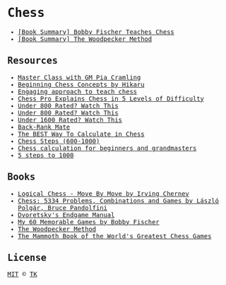 <samp>

# Chess

- [[Book Summary] Bobby Fischer Teaches Chess](bobby-fischer-teaches-chess)
- [[Book Summary] The Woodpecker Method](the-woodpecker-method)

## Resources

- [Master Class with GM Pia Cramling](https://www.youtube.com/watch?v=Ult7nivO2OE)
- [Beginning Chess Concepts by Hikaru](https://www.youtube.com/watch?v=H764YiYKV_g)
- [Engaging approach to teach chess](https://www.youtube.com/watch?v=7L9NNSadm4g)
- [Chess Pro Explains Chess in 5 Levels of Difficulty](https://www.youtube.com/watch?v=T1RJyn7qBUM)
- [Under 800 Rated? Watch This](https://www.youtube.com/watch?v=CepTyY9NHGM)
- [Under 800 Rated? Watch This](https://www.youtube.com/watch?v=qmJD2S3oy4M)
- [Under 1600 Rated? Watch This](https://www.youtube.com/watch?v=mxBY0qYUFQA)
- [Back-Rank Mate](https://www.chess.com/terms/back-rank-mate-chess)
- [The BEST Way To Calculate in Chess](https://www.youtube.com/watch?v=AN4gqEqIXm0)
- [Chess Steps (600-1000)](https://www.youtube.com/watch?v=ScY7qXkmTwA)
- [Chess calculation for beginners and grandmasters](https://www.youtube.com/watch?v=E-_mlyCNrFs)
- [5 steps to 1000](https://www.youtube.com/watch?v=mjZKRoNuAvY)

## Books

- [Logical Chess - Move By Move by Irving Chernev](https://www.goodreads.com/book/show/85086)
- [Chess: 5334 Problems, Combinations and Games by László Polgár, Bruce Pandolfini](https://www.goodreads.com/book/show/85098)
- [Dvoretsky's Endgame Manual](https://www.goodreads.com/book/show/83341)
- [My 60 Memorable Games by Bobby Fischer](https://www.goodreads.com/book/show/683096)
- [The Woodpecker Method](https://www.goodreads.com/book/show/41744010-the-woodpecker-method)
- [The Mammoth Book of the World's Greatest Chess Games](https://www.goodreads.com/book/show/56826122-the-mammoth-book-of-the-world-s-greatest-chess-games)

## License

[MIT](/LICENSE) © [TK](https://iamtk.co)

</samp>
